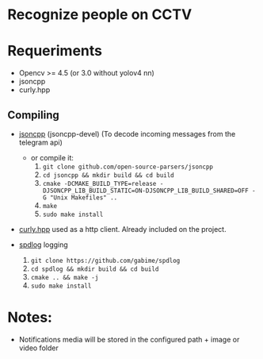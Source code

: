 # Recognize people on CCTV

# Requeriments	
- Opencv >= 4.5 (or 3.0 without yolov4 nn)
- jsoncpp
- curly.hpp

## Compiling
- [jsoncpp](github.com/open-source-parsers/jsoncpp) (jsoncpp-devel) (To decode incoming messages from the telegram api)
    - or compile it:
        1. `git clone github.com/open-source-parsers/jsoncpp`
        2. `cd jsoncpp && mkdir build && cd build`
        3. `cmake -DCMAKE_BUILD_TYPE=release -DJSONCPP_LIB_BUILD_STATIC=ON-DJSONCPP_LIB_BUILD_SHARED=OFF -G "Unix Makefiles" ..`
        4. `make`
        5. `sudo make install`

- [curly.hpp](https://github.com/BlackMATov/curly.hpp) used as a http client. Already included on the project.

- [spdlog](https://github.com/gabime/spdlog) logging
    1. `git clone https://github.com/gabime/spdlog`
    2. `cd spdlog && mkdir build && cd build`
    3. `cmake .. && make -j`
    4. `sudo make install`

# Notes:
- Notifications media will be stored in the configured path + image or video folder